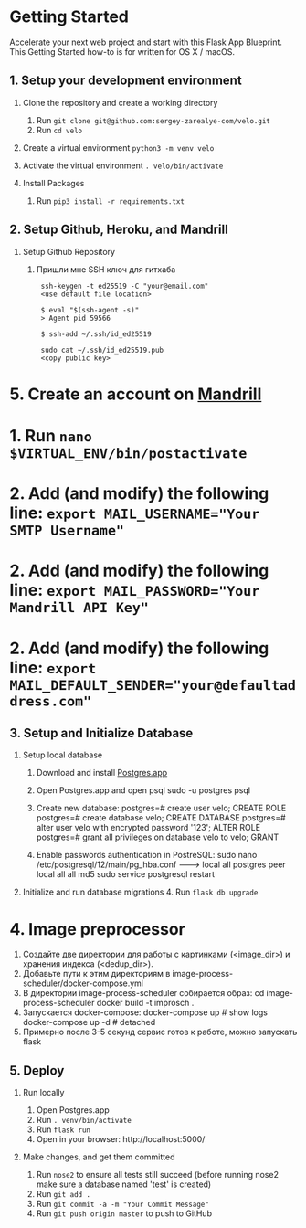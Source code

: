 # Getting Started
Accelerate your next web project and start with this Flask App Blueprint. This Getting Started how-to is for written for OS X / macOS.


## 1. Setup your development environment
1. Clone the repository and create a working directory
    1. Run `git clone git@github.com:sergey-zarealye-com/velo.git`
    2. Run `cd velo`

2. Create a virtual environment `python3 -m venv velo`

3. Activate the virtual environment `. velo/bin/activate`

6. Install Packages
    1. Run `pip3 install -r requirements.txt`

## 2. Setup Github, Heroku, and Mandrill
1. Setup Github Repository
    1. Пришли мне SSH ключ для гитхаба
    
            ssh-keygen -t ed25519 -C "your@email.com"
            <use default file location>
            
            $ eval "$(ssh-agent -s)"
            > Agent pid 59566
            
            $ ssh-add ~/.ssh/id_ed25519
            
            sudo cat ~/.ssh/id_ed25519.pub
            <copy public key>

# 5. Create an account on [Mandrill](https://www.mandrill.com/)
#     1. Run `nano $VIRTUAL_ENV/bin/postactivate`
#     2. Add (and modify) the following line: `export MAIL_USERNAME="Your SMTP Username"`
#     2. Add (and modify) the following line: `export MAIL_PASSWORD="Your Mandrill API Key"`
#     2. Add (and modify) the following line: `export MAIL_DEFAULT_SENDER="your@defaultaddress.com"`

## 3. Setup and Initialize Database
1. Setup local database
    1. Download and install [Postgres.app](http://postgresapp.com/)
    2. Open Postgres.app and open psql
            sudo -u postgres psql
    3. Create new database:
            postgres=# create user velo;
            CREATE ROLE
            postgres=# create database velo;
            CREATE DATABASE
            postgres=# alter user velo with encrypted password '123';
            ALTER ROLE
            postgres=# grant all privileges on database velo to velo;
            GRANT
            
    4. Enable passwords authentication in PostreSQL:
            sudo nano /etc/postgresql/12/main/pg_hba.conf 
            --->
                local   all             postgres                                peer
                local   all             all                                     md5
            sudo service postgresql restart


2. Initialize and run database migrations
    4. Run `flask db upgrade`

# 4. Image preprocessor
1. Создайте две директории для работы с картинками (<image_dir>) и хранения индекса (<dedup_dir>).
2. Добавьте пути к этим директориям в image-process-scheduler/docker-compose.yml
3. В директории image-process-scheduler собирается образ:
    cd image-process-scheduler
    docker build -t improsch .
4. Запускается docker-compose:
    docker-compose up # show logs
    docker-compose up -d # detached
5. Примерно после 3-5 секунд сервис готов к работе, можно запускать flask

## 5. Deploy
1. Run locally
    1. Open Postgres.app
    2. Run `. venv/bin/activate`
    3. Run `flask run`
    4. Open in your browser: http://localhost:5000/

2. Make changes, and get them committed
    1. Run `nose2` to ensure all tests still succeed (before running nose2 make sure a database named 'test' is created)
    2. Run `git add .`
    3. Run `git commit -a -m "Your Commit Message"`
    4. Run `git push origin master` to push to GitHub
